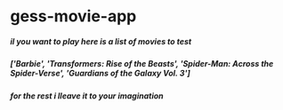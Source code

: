 # gess-movie-app

##### il you want to play here is a list of movies to test 
##### ['Barbie', 'Transformers: Rise of the Beasts', 'Spider-Man: Across the Spider-Verse', 'Guardians of the Galaxy Vol. 3']
##### for the rest i lleave it to your imagination


